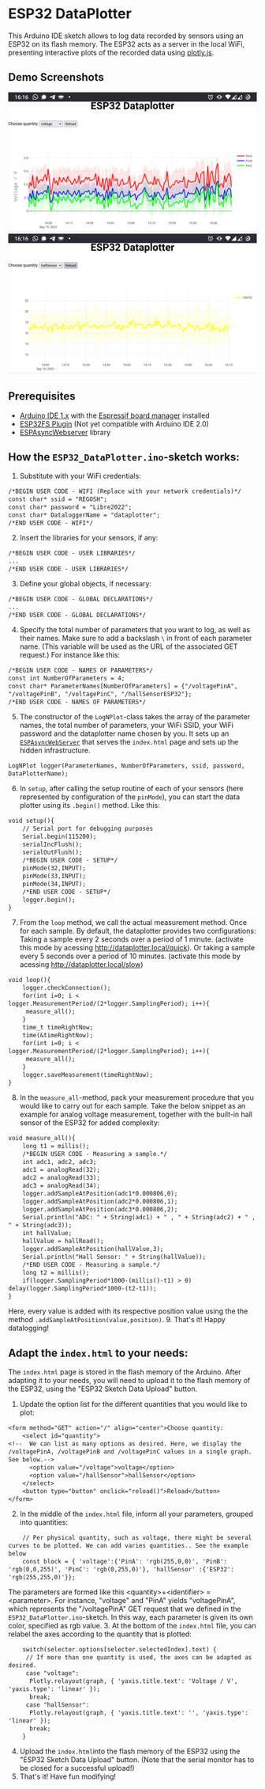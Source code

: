 # ESP32 DataPlotter
This Arduino IDE sketch allows to log data recorded by sensors using an ESP32 on its flash memory. The ESP32 acts as a server in the local WiFi, presenting interactive plots of the recorded data using [plotly.js](https://plotly.com/javascript/).

## Demo Screenshots
![voltage](./images/examplePlot_voltage.png)
![hallSensor](./images/examplePlot_hallSensorESP32.png)

## Prerequisites
* [Arduino IDE 1.x](https://www.arduino.cc/en/software) with the [Espressif board manager](https://espressif-docs.readthedocs-hosted.com/projects/arduino-esp32/en/latest/installing.html) installed
* [ESP32FS Plugin](https://github.com/me-no-dev/arduino-esp32fs-plugin) (Not yet compatible with Arduino IDE 2.0)
* [ESPAsyncWebserver](https://github.com/me-no-dev/ESPAsyncWebServer) library

## How the `ESP32_DataPlotter.ino`-sketch works:
1. Substitute with your WiFi credentials:
```
/*BEGIN USER CODE - WIFI (Replace with your network credentials)*/
const char* ssid = "REGOSH";
const char* password = "Libre2022";
const char* DataloggerName = "dataplotter";
/*END USER CODE - WIFI*/
```
2. Insert the libraries for your sensors, if any:
```
/*BEGIN USER CODE - USER LIBRARIES*/
...
/*END USER CODE - USER LIBRARIES*/
```
3. Define your global objects, if necessary:
```
/*BEGIN USER CODE - GLOBAL DECLARATIONS*/
...
/*END USER CODE - GLOBAL DECLARATIONS*/
```
4. Specify the total number of parameters that you want to log, as well as their names. Make sure to add a backslash `\` in front of each parameter name. (This variable will be used as the URL of the associated GET request.) For instance like this:
```
/*BEGIN USER CODE - NAMES OF PARAMETERS*/
const int NumberOfParameters = 4;
const char* ParameterNames[NumberOfParameters] = {"/voltagePinA", "/voltagePinB", "/voltagePinC", "/hallSensorESP32"};
/*END USER CODE - NAMES OF PARAMETERS*/
```
5. The constructor of the `LogNPlot`-class takes the array of the parameter names, the total number of parameters, your WiFi SSID, your WiFi password and the dataplotter name chosen by you. It sets up an [`ESPAsyncWebServer`](https://github.com/me-no-dev/ESPAsyncWebServer) that serves the `index.html` page and sets up the hidden infrastructure.
```
LogNPlot logger(ParameterNames, NumberOfParameters, ssid, password, DataPlotterName);
```
6. In `setup`, after calling the setup routine of each of your sensors (here represented by configuration of the `pinMode`), you can start the data plotter using its `.begin()` method. Like this:
```
void setup(){
    // Serial port for debugging purposes
    Serial.begin(115200);
    serialIncFlush();
    serialOutFlush();
    /*BEGIN USER CODE - SETUP*/
    pinMode(32,INPUT);
    pinMode(33,INPUT);
    pinMode(34,INPUT);
    /*END USER CODE - SETUP*/
    logger.begin();
}
```
7. From the `loop` method, we call the actual measurement method. Once for each sample. By default, the dataplotter provides two configurations: Taking a sample every 2 seconds over a period of 1 minute. (activate this mode by acessing <http://dataplotter.local/quick>). Or taking a sample every 5 seconds over a period of 10 minutes. (activate this mode by acessing <http://dataplotter.local/slow>)
```
void loop(){
    logger.checkConnection();
    for(int i=0; i < logger.MeasurementPeriod/(2*logger.SamplingPeriod); i++){
     measure_all();
    }
    time_t timeRightNow;
    time(&timeRightNow);
    for(int i=0; i < logger.MeasurementPeriod/(2*logger.SamplingPeriod); i++){
     measure_all();
    }
    logger.saveMeasurement(timeRightNow);
}
```
8. In the `measure_all`-method, pack your measurement procedure that you would like to carry out for each sample. Take the below snippet as an example for analog voltage measurement, together with the built-in hall sensor of the ESP32 for added complexity:
```
void measure_all(){
    long t1 = millis();
    /*BEGIN USER CODE - Measuring a sample.*/
    int adc1, adc2, adc3;
    adc1 = analogRead(32);
    adc2 = analogRead(33);
    adc3 = analogRead(34);
    logger.addSampleAtPosition(adc1*0.000806,0);
    logger.addSampleAtPosition(adc2*0.000806,1);
    logger.addSampleAtPosition(adc3*0.000806,2);
    Serial.println("ADC: " + String(adc1) + " , " + String(adc2) + " , " + String(adc3));
    int hallValue;
    hallValue = hallRead();
    logger.addSampleAtPosition(hallValue,3);
    Serial.println("Hall Sensor: " + String(hallValue));
    /*END USER CODE - Measuring a sample.*/
    long t2 = millis();
    if(logger.SamplingPeriod*1000-(millis()-t1) > 0) delay(logger.SamplingPeriod*1000-(t2-t1));
}
```
Here, every value is added with its respective position value using the the method `.addSampleAtPosition(value,position)`.
9. That's it! Happy datalogging!

## Adapt the `index.html` to your needs:
The `index.html` page is stored in the flash memory of the Arduino. After adapting it to your needs, you will need to upload it to the flash memory of the ESP32, using the "ESP32 Sketch Data Upload" button.
1. Update the option list for the different quantities that you would like to plot:
```
<form method="GET" action="/" align="center">Choose quantity:
    <select id="quantity">
<!--  We can list as many options as desired. Here, we display the /voltagePinA, /voltagePinB and /voltagePinC values in a single graph. See below.-->
      <option value="/voltage">voltage</option>
      <option value="/hallSensor">hallSensor</option>
    </select>
    <button type="button" onclick="reload()">Reload</button>
</form>
```
2. In the middle of the `index.html` file, inform all your parameters, grouped into quantities:
```
    // Per physical quantity, such as voltage, there might be several curves to be plotted. We can add varies quantities.. See the example below
    const block = { 'voltage':{'PinA': 'rgb(255,0,0)', 'PinB': 'rgb(0,0,255)', 'PinC': 'rgb(0,255,0)'}, 'hallSensor' :{'ESP32': 'rgb(255,255,0)'}};
```
The parameters are formed like this \<quantity\>+\<identifier\> = \<parameter\>. For instance, "voltage" and "PinA" yields "voltagePinA", which represents the "/voltagePinA" GET request that we defined in the ```ESP32_DataPlotter.ino```-sketch. In this way, each parameter is given its own color, specified as rgb value.
3. At the bottom of the `index.html` file, you can relabel the axes according to the quantity that is plotted:
```
    switch(selecter.options[selecter.selectedIndex].text) {
     // If more than one quantity is used, the axes can be adapted as desired.
     case "voltage":
      Plotly.relayout(graph, { 'yaxis.title.text': 'Voltage / V', 'yaxis.type': 'linear' });
      break;
     case "hallSensor":
      Plotly.relayout(graph, { 'yaxis.title.text': '', 'yaxis.type': 'linear' });
      break;
    }
```
4. Upload the ```index.html```into the flash memory of the ESP32 using the "ESP32 Sketch Data Upload" button. (Note that the serial monitor has to be closed for a successful upload!)
5. That's it! Have fun modifying!
